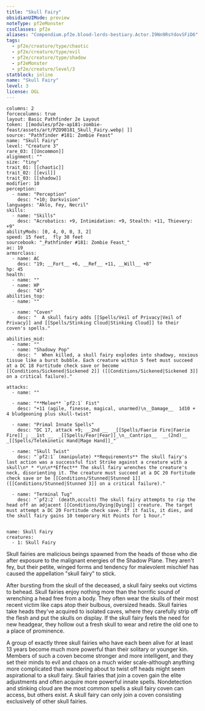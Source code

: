 ```yaml
---
title: "Skull Fairy"
obsidianUIMode: preview
noteType: pf2eMonster
cssClasses: pf2e
aliases: "Compendium.pf2e.blood-lords-bestiary.Actor.I9Nn9RsYdovSFiD6" 
tags:
  - pf2e/creature/type/chaotic
  - pf2e/creature/type/evil
  - pf2e/creature/type/shadow
  - pf2eMonster
  - pf2e/creature/level/3
statblock: inline
name: "Skull Fairy"
level: 3
license: OGL
---
```


```statblock
columns: 2
forcecolumns: true
layout: Basic Pathfinder 2e Layout
token: [[modules/pf2e-ap181-zombie-feast/assets/art/PZO90181_Skull_Fairy.webp| ]]
source: "Pathfinder #181: Zombie Feast"
name: "Skull Fairy"
level: "Creature 3"
rare_03: [[Uncommon]]
alignment: ""
size: "tiny"
trait_01: [[chaotic]]
trait_02: [[evil]]
trait_03: [[shadow]]
modifier: 10
perception:
  - name: "Perception"
    desc: "+10; Darkvision"
languages: "Aklo, Fey, Necril"
skills:
  - name: "Skills"
    desc: "Acrobatics: +9, Intimidation: +9, Stealth: +11, Thievery: +9"
abilityMods: [0, 4, 0, 0, 3, 2]
speed: 15 feet,  fly 30 feet
sourcebook: "_Pathfinder #181: Zombie Feast_"
ac: 19
armorclass:
  - name: AC
    desc: "19; __Fort__ +6, __Ref__ +11, __Will__ +8"
hp: 45
health:
  - name: ""
  - name: HP
    desc: "45"
abilities_top:
  - name: ""

  - name: "Coven"
    desc: "  A skull fairy adds [[Spells/Veil of Privacy|Veil of Privacy]] and [[Spells/Stinking Cloud|Stinking Cloud]] to their coven's spells."

abilities_mid:
  - name: ""
  - name: "Shadowy Pop"
    desc: "  When killed, a skull fairy explodes into shadowy, noxious tissue like a burst bubble. Each creature within 5 feet must succeed at a DC 18 Fortitude check save or become [[Conditions/Sickened|Sickened 2]] ([[Conditions/Sickened|Sickened 3]] on a critical failure)."

attacks:
  - name: ""

  - name: "**Melee** `pf2:1` Fist"
    desc: "+11 (agile, finesse, magical, unarmed)\n__Damage__  1d10 + 4 bludgeoning plus skull-twist"

  - name: "Primal Innate Spells"
    desc: "DC 17, attack +9; __2nd __  _[[Spells/Faerie Fire|Faerie Fire]]_; __1st __  _[[Spells/Fear|Fear]]_\n__Cantrips__  __(2nd)__ _[[Spells/Telekinetic Hand|Mage Hand]]_"

  - name: "Skull Twist"
    desc: "`pf2:1` (manipulate) **Requirements** The skull fairy's last action was a successful fist Strike against a creature with a skull\n* * *\n\n**Effect** The skull fairy wrenches the creature's neck, disorienting it. The creature must succeed at a DC 20 Fortitude check save or be [[Conditions/Stunned|Stunned 1]] ([[Conditions/Stunned|Stunned 3]] on a critical failure)."

  - name: "Terminal Tug"
    desc: "`pf2:2` (death,occult) The skull fairy attempts to rip the head off an adjacent [[Conditions/Dying|Dying]] creature. The target must attempt a DC 20 Fortitude check save. If it fails, it dies, and the skull fairy gains 10 temporary Hit Points for 1 hour."
 
```

```encounter-table
name: Skull Fairy
creatures:
  - 1: Skull Fairy
```



Skull fairies are malicious beings spawned from the heads of those who die after exposure to the malignant energies of the Shadow Plane. They aren't fey, but their petite, winged forms and tendency for malevolent mischief has caused the appellation "skull fairy" to stick.

After bursting from the skull of the deceased, a skull fairy seeks out victims to behead. Skull fairies enjoy nothing more than the horrific sound of wrenching a head free from a body. They often wear the skulls of their most recent victim like caps atop their bulbous, oversized heads. Skull fairies take heads they've acquired to isolated caves, where they carefully strip off the flesh and put the skulls on display. If the skull fairy feels the need for new headgear, they hollow out a fresh skull to wear and retire the old one to a place of prominence.

A group of exactly three skull fairies who have each been alive for at least 13 years become much more powerful than their solitary or younger kin. Members of such a coven become stronger and more intelligent, and they set their minds to evil and chaos on a much wider scale-although anything more complicated than wandering about to twist off heads might seem aspirational to a skull fairy. Skull fairies that join a coven gain the elite adjustments and often acquire more powerful innate spells. Nondetection and stinking cloud are the most common spells a skull fairy coven can access, but others exist. A skull fairy can only join a coven consisting exclusively of other skull fairies.
